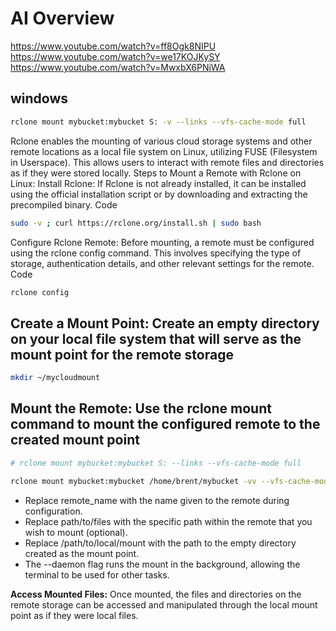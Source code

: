 # AI Overview

<https://www.youtube.com/watch?v=ff8Ogk8NIPU>
<https://www.youtube.com/watch?v=we17KOJKySY>
<https://www.youtube.com/watch?v=MwxbX6PNiWA>

## windows

```bash
rclone mount mybucket:mybucket S: -v --links --vfs-cache-mode full
```

Rclone enables the mounting of various cloud storage systems and other remote locations as a local file system on Linux, utilizing FUSE (Filesystem in Userspace). This allows users to interact with remote files and directories as if they were stored locally.
Steps to Mount a Remote with Rclone on Linux:
Install Rclone: If Rclone is not already installed, it can be installed using the official installation script or by downloading and extracting the precompiled binary.
Code

```bash
sudo -v ; curl https://rclone.org/install.sh | sudo bash
```

Configure Rclone Remote: Before mounting, a remote must be configured using the rclone config command. This involves specifying the type of storage, authentication details, and other relevant settings for the remote.
Code

```bash
rclone config
```

## Create a Mount Point: Create an empty directory on your local file system that will serve as the mount point for the remote storage

```bash
mkdir ~/mycloudmount
```

## Mount the Remote: Use the rclone mount command to mount the configured remote to the created mount point

```bash
# rclone mount mybucket:mybucket S: --links --vfs-cache-mode full

rclone mount mybucket:mybucket /home/brent/mybucket -vv --vfs-cache-mode full --daemon
```

- Replace remote_name with the name given to the remote during configuration.
- Replace path/to/files with the specific path within the remote that you wish to mount (optional).
- Replace /path/to/local/mount with the path to the empty directory created as the mount point.
- The --daemon flag runs the mount in the background, allowing the terminal to be used for other tasks.

**Access Mounted Files:** Once mounted, the files and directories on the remote storage can be accessed and manipulated through the local mount point as if they were local files.
